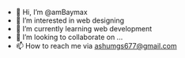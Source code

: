 - 👋 Hi, I’m @amBaymax
- 👀 I’m interested in web designing
- 🌱 I’m currently learning web development
- 💞️ I’m looking to collaborate on ...
- 📫 How to reach me via ashumgs677@gmail.com

<!---
amBaymax/amBaymax is a ✨ special ✨ repository because its `README.md` (this file) appears on your GitHub profile.
You can click the Preview link to take a look at your changes.
--->
